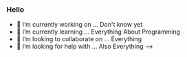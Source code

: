 ### Hello

- 🔭 I’m currently working on ... Don't know yet
- 🌱 I’m currently learning ... Everything About Programming
- 👯 I’m looking to collaborate on ... Everything
- 🤔 I’m looking for help with ... Also Everything
-->
